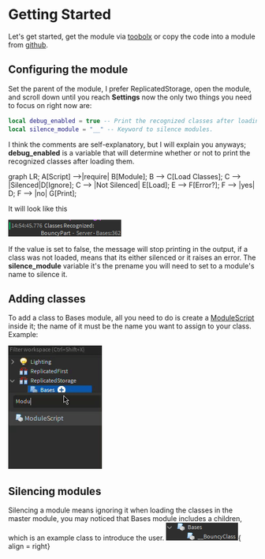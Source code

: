 # Getting Started

Let's get started, get the module via [toobolx](https://www.roblox.com/library/6978094397/Bases) or copy the code into a module from [github](https://github.com/remideas/Bases).

## Configuring the module

Set the parent of the module, I prefer ReplicatedStorage, open the module, and scroll down until you reach **Settings** now the only two things you need to focus on right now are:
```lua
local debug_enabled = true -- Print the recognized classes after loading them.
local silence_module = "__" -- Keyword to silence modules.
```
I think the comments are self-explanatory, but I will explain you anyways; **debug_enabled** is a variable that will determine whether or not to print the recognized classes
after loading them.
<div class="mermaid">
graph LR;
  A[Script] -->|require| B[Module];
  B --> C[Load Classes];
  C --> |Silenced|D[Ignore];
  C --> |Not Silenced| E[Load];
  E --> F[Error?];
  F --> |yes| D;
  F --> |no| G[Print];
</div>

It will look like this

![debug_photo](https://github.com/remideas/Bases/blob/main/images/DebugPhoto.png?raw=true)

If the value is set to false, the message will stop printing in the output, if a class was not loaded, means that its either silenced or it raises an error. The **silence_module**
variable it's the prename you will need to set to a module's name to silence it.

## Adding classes

To add a class to Bases module, all you need to do is create a [ModuleScript](https://developer.roblox.com/en-us/api-reference/class/ModuleScript) inside it; the name of it must be
the name you want to assign to your class. Example:

![example_gif](https://github.com/remideas/Bases/blob/main/images/CreateClassGif.gif)

## Silencing modules

Silencing a module means ignoring it when loading the classes in the master module, you may noticed that Bases module includes a children, which is an example class to introduce the
user. ![children](https://github.com/remideas/Bases/blob/main/images/ChildrenPhoto.png?raw=true){ align = right}